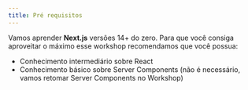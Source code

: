 ```yaml
---
title: Pré requisitos
---
```


Vamos aprender **Next.js** versões 14+ do zero. Para que você consiga aproveitar o máximo esse workshop recomendamos que você possua:

- Conhecimento intermediário sobre React
- Conhecimento básico sobre Server Components (não é necessário, vamos retomar Server Components no Workshop)
